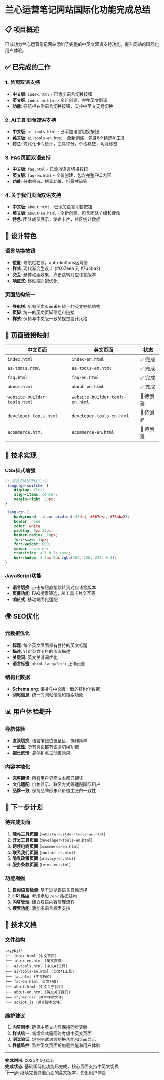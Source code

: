 # 兰心运营笔记网站国际化功能完成总结

## 📋 项目概述

已成功为兰心运营笔记网站添加了完整的中英文双语支持功能，提升网站的国际化用户体验。

## ✅ 已完成的工作

### 1. 首页双语支持
- **中文版**: `index.html` - 已添加语言切换按钮
- **英文版**: `index-en.html` - 全新创建，完整英文翻译
- **功能**: 导航栏右侧语言切换按钮，支持中英文无缝切换

### 2. AI工具页面双语支持
- **中文版**: `ai-tools.html` - 已添加语言切换按钮
- **英文版**: `ai-tools-en.html` - 全新创建，包含6个精选AI工具
- **特色**: 现代化卡片设计，工具评分，价格标签，功能标签

### 3. FAQ页面双语支持
- **中文版**: `faq.html` - 已添加语言切换按钮
- **英文版**: `faq-en.html` - 全新创建，包含完整FAQ内容
- **功能**: 分类筛选，搜索功能，折叠式问答

### 4. 关于我们页面双语支持
- **中文版**: `about.html` - 已添加语言切换按钮
- **英文版**: `about-en.html` - 全新创建，包含团队介绍和使命
- **特色**: 团队成员展示，使命卡片，社区统计数据

## 🎨 设计特色

### 语言切换按钮
- **位置**: 导航栏右侧，auth-buttons区域前
- **样式**: 现代渐变色设计 (#667eea 到 #764ba2)
- **交互**: 悬停动画效果，点击跳转对应语言版本
- **响应式**: 移动端适配优化

### 页面结构统一
- **导航栏**: 所有英文页面采用统一的英文导航结构
- **页脚**: 统一的英文页脚信息和链接
- **样式**: 保持与中文版一致的视觉设计风格

## 🔗 页面链接映射

| 中文页面 | 英文页面 | 状态 |
|---------|---------|------|
| `index.html` | `index-en.html` | ✅ 完成 |
| `ai-tools.html` | `ai-tools-en.html` | ✅ 完成 |
| `faq.html` | `faq-en.html` | ✅ 完成 |
| `about.html` | `about-en.html` | ✅ 完成 |
| `website-builder-tools.html` | `website-builder-tools-en.html` | 🔄 待创建 |
| `developer-tools.html` | `developer-tools-en.html` | 🔄 待创建 |
| `ecommerce.html` | `ecommerce-en.html` | 🔄 待创建 |

## 📱 技术实现

### CSS样式增强
```css
/* 语言切换按钮样式 */
.language-switcher {
    display: flex;
    align-items: center;
    margin-right: 20px;
}

.lang-btn {
    background: linear-gradient(45deg, #667eea, #764ba2);
    border: none;
    color: white;
    padding: 8px 16px;
    border-radius: 20px;
    font-size: 14px;
    font-weight: 600;
    cursor: pointer;
    transition: all 0.3s ease;
    box-shadow: 0 2px 8px rgba(102, 126, 234, 0.3);
}
```

### JavaScript功能
- **语言切换**: 点击按钮直接跳转到对应语言版本
- **页面功能**: FAQ搜索筛选，AI工具卡片交互等
- **响应式**: 移动端优化适配

## 🌍 SEO优化

### 元数据优化
- **标题**: 每个英文页面都有独特的英文标题
- **描述**: 针对英文用户的页面描述
- **关键词**: 英文关键词优化
- **语言标签**: `<html lang="en">` 正确设置

### 结构化数据
- **Schema.org**: 保持与中文版一致的结构化数据
- **网站信息**: 统一的网站信息和搜索功能

## 📊 用户体验提升

### 导航体验
- **直观切换**: 语言按钮位置醒目，操作简单
- **一致性**: 所有页面都有语言切换功能
- **视觉反馈**: 悬停和点击动画效果

### 内容本地化
- **完整翻译**: 所有用户界面文本都已翻译
- **文化适配**: 价格显示、联系方式等适配国际用户
- **品牌一致**: 保持品牌形象和价值主张的一致性

## 🚀 下一步计划

### 待完成页面
1. **建站工具页面** (`website-builder-tools-en.html`)
2. **开发工具页面** (`developer-tools-en.html`) 
3. **跨境电商页面** (`ecommerce-en.html`)
4. **联系我们页面** (`contact-en.html`)
5. **隐私政策页面** (`privacy-en.html`)
6. **服务条款页面** (`terms-en.html`)

### 功能增强
1. **自动语言检测**: 基于浏览器语言自动选择
2. **URL路由**: 考虑添加 `/en/` 路径结构
3. **内容管理**: 建立双语内容管理流程
4. **搜索功能**: 添加多语言搜索支持

## 📝 技术文档

### 文件结构
```
lxyybj3/
├── index.html (中文首页)
├── index-en.html (英文首页)
├── ai-tools.html (中文AI工具)
├── ai-tools-en.html (英文AI工具)
├── faq.html (中文FAQ)
├── faq-en.html (英文FAQ)
├── about.html (中文关于我们)
├── about-en.html (英文关于我们)
├── styles.css (共享样式文件)
└── script.js (共享脚本文件)
```

### 维护建议
1. **内容同步**: 确保中英文内容保持同步更新
2. **样式统一**: 新增样式需同时考虑中英文页面
3. **测试验证**: 定期测试语言切换功能和页面显示
4. **性能监控**: 监控英文页面的加载性能和用户体验

---

**完成时间**: 2025年1月25日  
**完成状态**: 基础国际化功能已完成，核心页面支持中英文切换  
**下一步**: 继续完善其他页面的英文版本，优化用户体验 